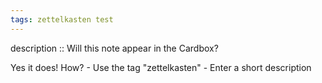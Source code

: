 ```yaml
---
tags: zettelkasten test
---
```


description :: Will this note appear in the Cardbox?

Yes it does! How?
	- Use the tag "zettelkasten"
	- Enter a short description